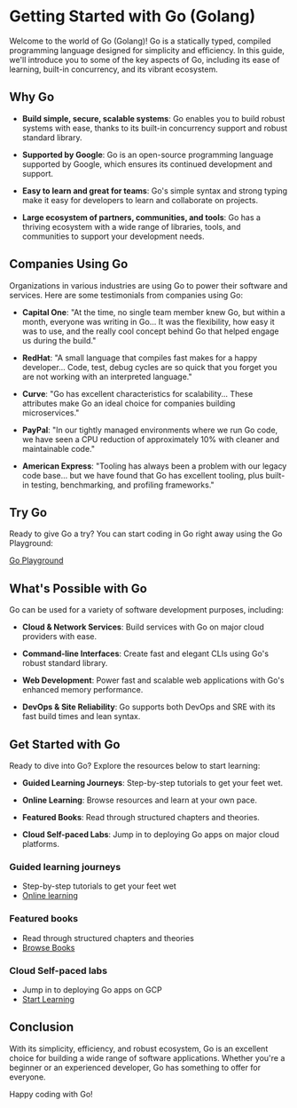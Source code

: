 # Getting Started with Go (Golang)

Welcome to the world of Go (Golang)! Go is a statically typed, compiled programming language designed for simplicity and efficiency. In this guide, we'll introduce you to some of the key aspects of Go, including its ease of learning, built-in concurrency, and its vibrant ecosystem.

## Why Go

- **Build simple, secure, scalable systems**: Go enables you to build robust systems with ease, thanks to its built-in concurrency support and robust standard library.
  
- **Supported by Google**: Go is an open-source programming language supported by Google, which ensures its continued development and support.

- **Easy to learn and great for teams**: Go's simple syntax and strong typing make it easy for developers to learn and collaborate on projects.

- **Large ecosystem of partners, communities, and tools**: Go has a thriving ecosystem with a wide range of libraries, tools, and communities to support your development needs.

## Companies Using Go

Organizations in various industries are using Go to power their software and services. Here are some testimonials from companies using Go:

- **Capital One**: "At the time, no single team member knew Go, but within a month, everyone was writing in Go... It was the flexibility, how easy it was to use, and the really cool concept behind Go that helped engage us during the build."
  
- **RedHat**: "A small language that compiles fast makes for a happy developer... Code, test, debug cycles are so quick that you forget you are not working with an interpreted language."
  
- **Curve**: "Go has excellent characteristics for scalability... These attributes make Go an ideal choice for companies building microservices."
  
- **PayPal**: "In our tightly managed environments where we run Go code, we have seen a CPU reduction of approximately 10% with cleaner and maintainable code."
  
- **American Express**: "Tooling has always been a problem with our legacy code base... but we have found that Go has excellent tooling, plus built-in testing, benchmarking, and profiling frameworks."

## Try Go

Ready to give Go a try? You can start coding in Go right away using the Go Playground:

[Go Playground](https://play.golang.org/)

## What's Possible with Go

Go can be used for a variety of software development purposes, including:

- **Cloud & Network Services**: Build services with Go on major cloud providers with ease.
  
- **Command-line Interfaces**: Create fast and elegant CLIs using Go's robust standard library.
  
- **Web Development**: Power fast and scalable web applications with Go's enhanced memory performance.
  
- **DevOps & Site Reliability**: Go supports both DevOps and SRE with its fast build times and lean syntax.

## Get Started with Go

Ready to dive into Go? Explore the resources below to start learning:

- **Guided Learning Journeys**: Step-by-step tutorials to get your feet wet.
  
- **Online Learning**: Browse resources and learn at your own pace.
  
- **Featured Books**: Read through structured chapters and theories.
  
- **Cloud Self-paced Labs**: Jump in to deploying Go apps on major cloud platforms.

### Guided learning journeys

- Step-by-step tutorials to get your feet wet
- [Online learning](https://learn.go.dev/)

### Featured books

- Read through structured chapters and theories
- [Browse Books](https://learn.go.dev/books/)

### Cloud Self-paced labs

- Jump in to deploying Go apps on GCP
- [Start Learning](https://cloud.google.com/go/docs)

## Conclusion

With its simplicity, efficiency, and robust ecosystem, Go is an excellent choice for building a wide range of software applications. Whether you're a beginner or an experienced developer, Go has something to offer for everyone.

Happy coding with Go!

